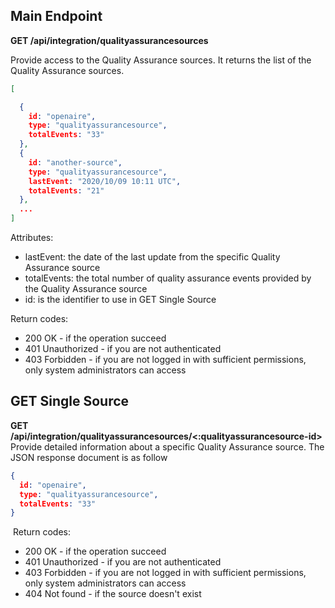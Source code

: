 ## Main Endpoint
**GET /api/integration/qualityassurancesources**

Provide access to the Quality Assurance sources. It returns the list of the Quality Assurance sources.

```json
[

  {
    id: "openaire",
    type: "qualityassurancesource",
    totalEvents: "33"
  },
  {
    id: "another-source",
    type: "qualityassurancesource",
    lastEvent: "2020/10/09 10:11 UTC",
    totalEvents: "21"
  },
  ...
]
```
Attributes:
* lastEvent: the date of the last update from the specific Quality Assurance source
* totalEvents: the total number of quality assurance events provided by the Quality Assurance source
* id: is the identifier to use in GET Single Source

Return codes:
* 200 OK - if the operation succeed
* 401 Unauthorized - if you are not authenticated
* 403 Forbidden - if you are not logged in with sufficient permissions, only system administrators can access

## GET Single Source
**GET /api/integration/qualityassurancesources/<:qualityassurancesource-id>**
​
Provide detailed information about a specific Quality Assurance source. The JSON response document is as follow
​
```json
{
  id: "openaire",
  type: "qualityassurancesource",
  totalEvents: "33"
}
 ```
​
Return codes:
* 200 OK - if the operation succeed
* 401 Unauthorized - if you are not authenticated
* 403 Forbidden - if you are not logged in with sufficient permissions, only system administrators can access
* 404 Not found - if the source doesn't exist
